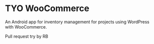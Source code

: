# TYO WooCommerce

An Android app for inventory management for projects using WordPress with WooCommerce.

Pull request try by RB
